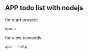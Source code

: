 ## APP todo list with nodejs

for start proyect

```
npm i
```

for view comands 

```
app --help
```
